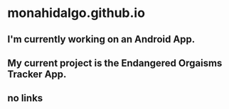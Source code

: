 # monahidalgo.github.io

## I'm currently working on an Android App.

## My current project is the Endangered Orgaisms Tracker App.

## no links 


